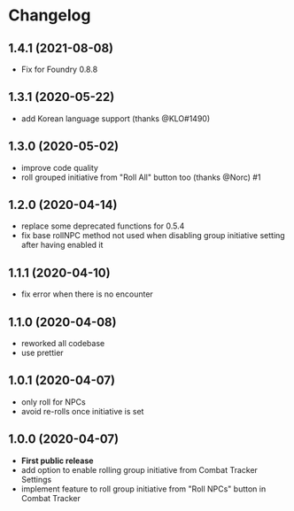 # Changelog

## 1.4.1 (2021-08-08)

- Fix for Foundry 0.8.8

## 1.3.1 (2020-05-22)

- add Korean language support (thanks @KLO#1490)

## 1.3.0 (2020-05-02)

- improve code quality
- roll grouped initiative from "Roll All" button too (thanks @Norc) #1

## 1.2.0 (2020-04-14)

- replace some deprecated functions for 0.5.4
- fix base rollNPC method not used when disabling group initiative setting after having enabled it

## 1.1.1 (2020-04-10)

- fix error when there is no encounter

## 1.1.0 (2020-04-08)

- reworked all codebase
- use prettier

## 1.0.1 (2020-04-07)

- only roll for NPCs
- avoid re-rolls once initiative is set

## 1.0.0 (2020-04-07)

- **First public release**
- add option to enable rolling group initiative from Combat Tracker Settings
- implement feature to roll group initiative from "Roll NPCs" button in Combat Tracker
